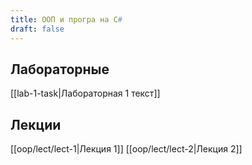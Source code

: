 ```yaml
---
title: ООП и програ на С#
draft: false
---
```


## Лабораторные

[[lab-1-task|Лабораторная 1 текст]]

## Лекции

[[oop/lect/lect-1|Лекция 1]]
[[oop/lect/lect-2|Лекция 2]]
